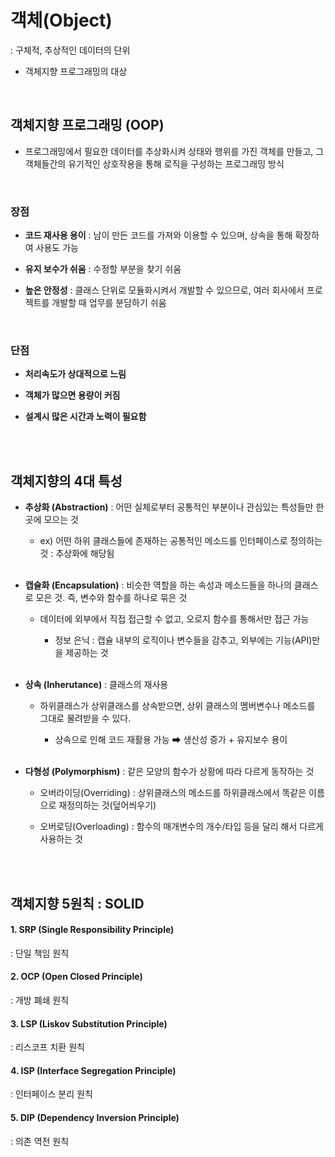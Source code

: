 # 객체(Object)


: 구체적, 추상적인 데이터의 단위
- 객체지향 프로그래밍의 대상

<br>

## 객체지향 프로그래밍 (OOP)
- 프로그래밍에서 필요한 데이터를 추상화시켜 상태와 행위를 가진 객체를 만들고, 그 객체들간의 유기적인 상호작용을 통해 로직을 구성하는 프로그래밍 방식

<br>

### 장점
- **코드 재사용 용이** : 남이 만든 코드를 가져와 이용할 수 있으며, 상속을 통해 확장하여 사용도 가능
- **유지 보수가 쉬움** : 수정할 부분을 찾기 쉬움

- **높은 안정성** : 클래스 단위로 모듈화시켜서 개발할 수 있으므로, 여러 회사에서 프로젝트를 개발할 때 업무를 분담하기 쉬움

<br>

### 단점

- **처리속도가 상대적으로 느림**

- **객체가 많으면 용량이 커짐**

- **설계시 많은 시간과 노력이 필요함**

<br><br>

## 객체지향의 4대 특성


- **추상화 (Abstraction)**
  : 어떤 실체로부터 공통적인 부분이나 관심있는 특성들만 한 곳에 모으는 것
  - ex) 어떤 하위 클래스들에 존재하는 공통적인 메소드를 인터페이스로 정의하는 것 : 추상화에 해당됨

  <br>

- **캡슐화 (Encapsulation)**
  : 비슷한 역할을 하는 속성과 메소드들을 하나의 클래스로 모은 것. 즉, 변수와 함수를 하나로 묶은 것
  - 데이터에 외부에서 직접 접근할 수 없고, 오로지 함수를 통해서만 접근 가능<br>

    - 정보 은닉 : 캡슐 내부의 로직이나 변수들을 감추고, 외부에는 기능(API)만을 제공하는 것

  <br>  


- **상속 (Inherutance)**
  : 클래스의 재사용
  - 하위클래스가 상위클래스를 상속받으면, 상위 클래스의 멤버변수나 메소드를 그대로 물려받을 수 있다.

    - 상속으로 인해 코드 재활용 가능 ➡ 생산성 증가 + 유지보수 용이

  <br>

- **다형성 (Polymorphism)**
  : 같은 모양의 함수가 상황에 따라 다르게 동작하는 것

    - 오버라이딩(Overriding) : 상위클래스의 메소드를 하위클래스에서 똑같은 이름으로 재정의하는 것(덮어씌우기)

    - 오버로딩(Overloading) : 함수의 매개변수의 개수/타입 등을 달리 해서 다르게 사용하는 것

<br><br>

## 객체지향 5원칙 : SOLID


#### 1. SRP (Single Responsibility Principle)


: 단일 책임 원칙

#### 2. OCP (Open Closed Principle)


: 개방 폐쇄 원칙

#### 3. LSP (Liskov Substitution Principle)


: 리스코프 치환 원칙

#### 4. ISP (Interface Segregation Principle)


: 인터페이스 분리 원칙

#### 5. DIP (Dependency Inversion Principle)


: 의존 역전 원칙
